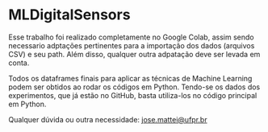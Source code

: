 # MLDigitalSensors

Esse trabalho foi realizado completamente no Google Colab, assim sendo necessario adptações pertinentes para a importação dos dados (arquivos CSV) e seu path. Além disso, qualquer outra adpatação deve ser levada em conta.

Todos os dataframes finais para aplicar as técnicas de Machine Learning podem ser obtidos ao rodar os códigos em Python. Tendo-se os dados dos experimentos, que já estão no GitHub, basta utiliza-los no código principal em Python.

Qualquer dúvida ou outra necessidade: jose.mattei@ufpr.br
